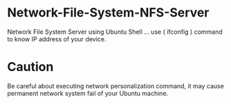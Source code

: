 # Network-File-System-NFS-Server
Network File System Server using Ubuntu Shell ...
use ( ifconfig ) command to know IP address of your device.

# Caution
Be careful about executing network personalization command, it may cause permanent network system fail of your Ubuntu machine.
